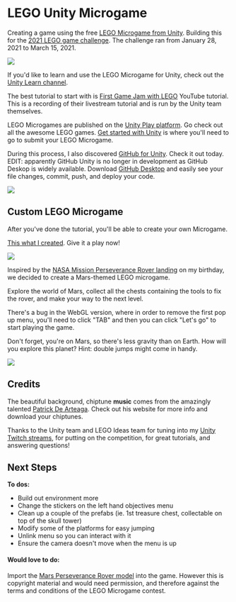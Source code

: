 # LEGO Unity Microgame

Creating a game using the free [LEGO Microgame from Unity](https://store.unity.com/lego-microgame). Building this for the [2021 LEGO game challenge](https://ideas.lego.com/blogs/a4ae09b6-0d4c-4307-9da8-3ee9f3d368d6/post/d82d4bfe-12af-4498-a25d-12b118a6d718). The challenge ran from January 28, 2021 to March 15, 2021.

![](https://github.com/MishManners/LEGO-Unity/blob/main/Unity%20and%20Lego%20Images/1055f848-b61d-440e-a059-0ca72e7d8b6b.jpg)

If you'd like to learn and use the LEGO Microgame for Unity, check out the [Unity Learn channel](https://learn.unity.com/project/lego-template).

The best tutorial to start with is [First Game Jam with LEGO](https://www.youtube.com/watch?reload=9&v=pq_hjSUbrXs&feature=emb_rel_end&ab_channel=Unity) YouTube tutorial. This is a recording of their livestream tutorial and is run by the Unity team themselves.

LEGO Microgames are published on the [Unity Play platform](https://play.unity.com/). Go check out all the awesome LEGO games. [Get started with Unity](https://store.unity.com/lego-microgame?_ga=2.62865583.2020612240.1612847856-2003228940.1612847856) is where you'll need to go to submit your LEGO Microgame.

During this process, I also discovered [GitHub for Unity](https://unity.github.com/). Check it out today.
EDIT: apparently GitHub Unity is no longer in development as GitHub Deskop is widely available. Download [GitHub Desktop](https://desktop.github.com/) and easily see your file changes, commit, push, and deploy your code.

![](https://github.com/MishManners/LEGO-Unity/blob/main/Unity%20and%20Lego%20Images/github-desktop.jpg)

## Custom LEGO Microgame

After you've done the tutorial, you'll be able to create your own Microgame.

[This what I created](https://play.unity.com/mg/other/webgl-builds-24967). Give it a play now!

![](https://github.com/MishManners/LEGO-Unity/blob/main/Screenshots/Running.jpg)

Inspired by the [NASA Mission Perseverance Rover landing](https://mars.nasa.gov/mars2020/timeline/landing/entry-descent-landing/) on my birthday, we decided to create a Mars-themed LEGO microgame.

Explore the world of Mars, collect all the chests containing the tools to fix the rover, and make your way to the next level.

There's a bug in the WebGL version, where in order to remove the first pop up menu, you'll need to click "TAB" and then you can click "Let's go" to start playing the game.

Don't forget, you're on Mars, so there's less gravity than on Earth. How will you explore this planet? Hint: double jumps might come in handy.

![](https://github.com/MishManners/LEGO-Unity/blob/main/Screenshots/Jump.jpg)

## Credits

The beautiful background, chiptune **music** comes from the amazingly talented [Patrick De Arteaga](https://patrickdearteaga.com/). Check out his website for more info and download your chiptunes.

Thanks to the Unity team and LEGO Ideas team for tuning into my [Unity Twitch streams](https://www.twitch.tv/videos/946127617), for putting on the competition, for great tutorials, and answering questions!

## Next Steps

**To dos:**
- Build out environment more
- Change the stickers on the left hand objectives menu
- Clean up a couple of the prefabs (ie. 1st treasure chest, collectable on top of the skull tower)
- Modify some of the platforms for easy jumping
- Unlink menu so you can interact with it
- Ensure the camera doesn't move when the menu is up

#### Would love to do:

Import the [Mars Perseverance Rover model](https://mars.nasa.gov/resources/25042/mars-perseverance-rover-3d-model/) into the game. However this is copyright material and would need permission, and therefore against the terms and conditions of the LEGO Microgame contest.



